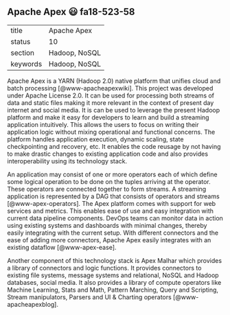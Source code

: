 ## Apache Apex :smiley: fa18-523-58


|          |                               |
| -------- | ----------------------------- |
| title    | Apache Apex                   | 
| status   | 10                            |
| section  | Hadoop, NoSQL |
| keywords | Hadoop, NoSQL |

Apache Apex is a YARN (Hadoop 2.0) native platform that unifies cloud and batch processing
[@www-apacheapexwiki]. This project was developed under Apache License 2.0.
It can be used for processing both streams of data and static
files making it more relevant in the context of present day internet
and social media. It is can be used to leverage the present Hadoop
platform and make it easy for developers to learn and build a streaming application intuitively.
This allows the users to focus on writing their application logic
without mixing operational and functional concerns. 
The platform handles application execution, dynamic scaling, state checkpointing and recovery, etc.
It enables the code reusage by not having to make drastic changes to
existing application code and also provides interoperability using its
technology stack.

An application may consist of one or more operators each of which
define some logical operation to be done on the tuples arriving at the
operator. These operators are connected together to form streams. A
streaming application is represented by a DAG that consists of
operators and streams [@www-apex-operators]. The Apex platform comes
with support for web services and metrics. This enables ease of use
and easy integration with current data pipeline components. DevOps
teams can monitor data in action using existing systems and dashboards
with minimal changes, thereby easily integrating with the current
setup. With different connectors and the ease of adding more
connectors, Apache Apex easily integrates with an existing dataflow
[@www-apex-ease].

Another component of this technology stack is 
Apex Malhar which provides a library of connectors and logic functions. It provides
connectors to existing file systems, message systems and relational,
NoSQL and Hadoop databases, social media. It also provides a library
of compute operators like Machine Learning, Stats and Math, Pattern
Marching, Query and Scripting, Stream manipulators, Parsers and UI \&
Charting operators [@www-apacheapexblog].

